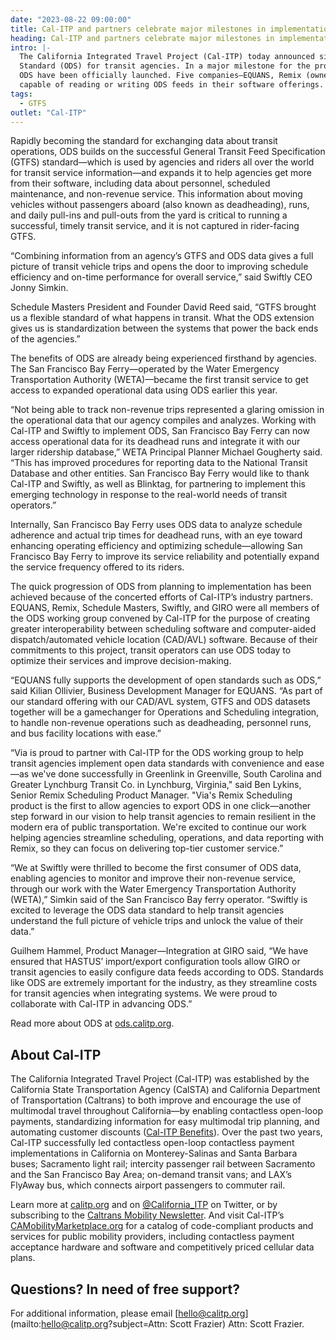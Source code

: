 ```yaml
---
date: "2023-08-22 09:00:00"
title: Cal-ITP and partners celebrate major milestones in implementation of Operational Data Standard (ODS) for transit
heading: Cal-ITP and partners celebrate major milestones in implementation of Operational Data Standard (ODS) for transit
intro: |-
  The California Integrated Travel Project (Cal-ITP) today announced significant progress in implementing the Operational Data
  Standard (ODS) for transit agencies. In a major milestone for the project, the first vendor-to-vendor integrations powered by
  ODS have been officially launched. Five companies—EQUANS, Remix (owned by Via), Schedule Masters, Swiftly, and GIRO—now are
  capable of reading or writing ODS feeds in their software offerings.
tags:
  - GTFS
outlet: "Cal-ITP"
---
```


Rapidly becoming the standard for exchanging data about transit operations, ODS builds on the successful General Transit Feed
Specification (GTFS) standard—which is used by agencies and riders all over the world for transit service information—and
expands it to help agencies get more from their software, including data about personnel, scheduled maintenance, and
non-revenue service. This information about moving vehicles without passengers aboard (also known as deadheading), runs, and
daily pull-ins and pull-outs from the yard is critical to running a successful, timely transit service, and it is not captured
in rider-facing GTFS.

“Combining information from an agency’s GTFS and ODS data gives a full picture of transit vehicle trips and opens the door to
improving schedule efficiency and on-time performance for overall service,” said Swiftly CEO Jonny Simkin.

Schedule Masters President and Founder David Reed said, “GTFS brought us a flexible standard of what happens in transit. What
the ODS extension gives us is standardization between the systems that power the back ends of the agencies.”

The benefits of ODS are already being experienced firsthand by agencies. The San Francisco Bay Ferry—operated by the Water
Emergency Transportation Authority (WETA)—became the first transit service to get access to expanded operational data using ODS
earlier this year.

“Not being able to track non-revenue trips represented a glaring omission in the operational data that our agency compiles and
analyzes. Working with Cal-ITP and Swiftly to implement ODS, San Francisco Bay Ferry can now access operational data for its
deadhead runs and integrate it with our larger ridership database,” WETA Principal Planner Michael Gougherty said. “This has
improved procedures for reporting data to the National Transit Database and other entities. San Francisco Bay Ferry would like
to thank Cal-ITP and Swiftly, as well as Blinktag, for partnering to implement this emerging technology in response to the
real-world needs of transit operators.”

Internally, San Francisco Bay Ferry uses ODS data to analyze schedule adherence and actual trip times for deadhead runs, with
an eye toward enhancing operating efficiency and optimizing schedule—allowing San Francisco Bay Ferry to improve its service
reliability and potentially expand the service frequency offered to its riders.

The quick progression of ODS from planning to implementation has been achieved because of the concerted efforts of Cal-ITP’s
industry partners. EQUANS, Remix, Schedule Masters, Swiftly, and GIRO were all members of the ODS working group convened by
Cal-ITP for the purpose of creating greater interoperability between scheduling software and computer-aided dispatch/automated
vehicle location (CAD/AVL) software. Because of their commitments to this project, transit operators can use ODS today to
optimize their services and improve decision-making.

“EQUANS fully supports the development of open standards such as ODS,” said Kilian Ollivier, Business Development Manager for
EQUANS. “As part of our standard offering with our CAD/AVL system, GTFS and ODS datasets together will be a gamechanger for
Operations and Scheduling integration, to handle non-revenue operations such as deadheading, personnel runs, and bus facility
locations with ease.”

“Via is proud to partner with Cal-ITP for the ODS working group to help transit agencies implement open data standards with
convenience and ease—as we've done successfully in Greenlink in Greenville, South Carolina and Greater Lynchburg Transit Co.
in Lynchburg, Virginia," said Ben Lykins, Senior Remix Scheduling Product Manager. "Via's Remix Scheduling product is the first
to allow agencies to export ODS in one click—another step forward in our vision to help transit agencies to remain resilient
in the modern era of public transportation. We're excited to continue our work helping agencies streamline scheduling,
operations, and data reporting with Remix, so they can focus on delivering top-tier customer service.”

“We at Swiftly were thrilled to become the first consumer of ODS data, enabling agencies to monitor and improve their
non-revenue service, through our work with the Water Emergency Transportation Authority (WETA),” Simkin said of the San
Francisco Bay ferry operator. “Swiftly is excited to leverage the ODS data standard to help transit agencies understand the
full picture of vehicle trips and unlock the value of their data.”

Guilhem Hammel, Product Manager—Integration at GIRO said, “We have ensured that HASTUS’ import/export configuration tools
allow GIRO or transit agencies to easily configure data feeds according to ODS. Standards like ODS are extremely important for
the industry, as they streamline costs for transit agencies when integrating systems. We were proud to collaborate with Cal-ITP
in advancing ODS.”

Read more about ODS at [ods.calitp.org](https://ods.calitp.org).

## About Cal-ITP

The California Integrated Travel Project (Cal-ITP) was established by the California State Transportation Agency (CalSTA) and
California Department of Transportation (Caltrans) to both improve and encourage the use of multimodal travel throughout
California—by enabling contactless open-loop payments, standardizing information for easy multimodal trip planning, and
automating customer discounts ([Cal-ITP Benefits](https://www.calitp.org/press/cal-itp-benefits-launch?utm_source=Press+Release&utm_medium=Website&utm_id=ODS+Update)).
Over the past two years, Cal-ITP successfully led contactless open-loop contactless payment implementations in California on
Monterey-Salinas and Santa Barbara buses; Sacramento light rail; intercity passenger rail between Sacramento and the San
Francisco Bay Area; on-demand transit vans; and LAX’s FlyAway bus, which connects airport passengers to commuter rail.

Learn more at [calitp.org](https://www.calitp.org/?utm_source=Press+Release&utm_medium=Website&utm_id=ODS+Update) and on
[@California_ITP](https://twitter.com/california_itp?utm_source=Press+Release&utm_medium=Website&utm_id=ODS+Update) on Twitter,
or by subscribing to the [Caltrans Mobility Newsletter](https://lp.constantcontactpages.com/su/eLbtFoE/calitp?VCPR=&utm_source=Press+Release&utm_medium=Website&utm_id=ODS+Update).
And visit Cal-ITP’s [CAMobilityMarketplace.org](https://www.camobilitymarketplace.org/?utm_source=Press+Release&utm_medium=Website&utm_id=ODS+Update)
for a catalog of code-compliant products and services for public mobility providers, including contactless payment acceptance
hardware and software and competitively priced cellular data plans.

## Questions? In need of free support?

For additional information, please email [hello@calitp.org](mailto:hello@calitp.org?subject=Attn: Scott Frazier) Attn: Scott Frazier.
